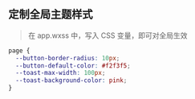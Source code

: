 ## 定制全局主题样式

> 在 app.wxss 中，写入 CSS 变量，即可对全局生效

```scss
page {
  --button-border-radius: 10px;
  --button-default-color: #f2f3f5;
  --toast-max-width: 100px;
  --toast-background-color: pink;
}
```
